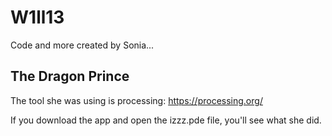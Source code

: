 # W1ll13
Code and more created by Sonia...

## The Dragon Prince

The tool she was using is processing:
https://processing.org/

If you download the app and open the izzz.pde file, you'll see what she did.
